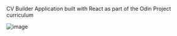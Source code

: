 CV Builder Application built with React as part of the Odin Project curriculum

![image](https://github.com/Melanie-J-Baker/cv-app/assets/104843873/2d2a7a7c-747d-4a1e-891b-e9014e55bb22)
